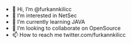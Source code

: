 - 👋 Hi, I’m @furkannkilicc
- 👀 I’m interested in NetSec
- 🌱 I’m currently learning JAVA  
- 💞️ I’m looking to collaborate on OpenSource
- 📫 How to reach me twitter.com/furkannkilicc

<!---
furkannkilicc/furkannkilicc is a ✨ special ✨ repository because its `README.md` (this file) appears on your GitHub profile.
You can click the Preview link to take a look at your changes.
--->
